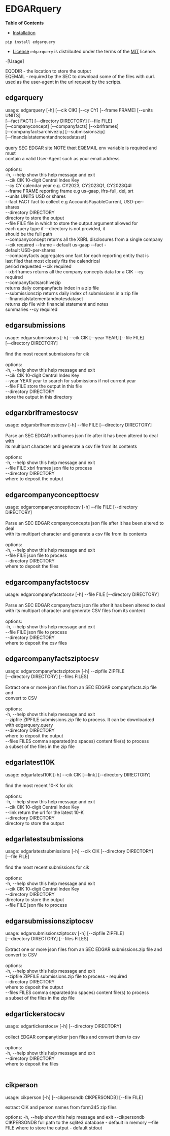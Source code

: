 # EDGARquery

**Table of Contents**

- [Installation](#installation)
```console
pip install edgarquery
```

- [License](#license)
`edgarquery` is distributed under the terms of the [MIT](https://spdx.org/licenses/MIT.html) license.

-[Usage]


EQODIR  - the location to store the output<br/>
EQEMAIL - required by the SEC to download some of the files with curl.<br/>
          used as the user-agent in the url request by the scripts.<br/>

## edgarquery<br/>

usage: edgarquery [-h] [--cik CIK] [--cy CY] [--frame FRAME] [--units UNITS]<br/>
                  [--fact FACT] [--directory DIRECTORY] [--file FILE]<br/>
                  [--companyconcept] [--companyfacts] [--xbrlframes]<br/>
                  [--companyfactsarchivezip] [--submissionszip]<br/>
                  [--financialstatementandnotesdataset]<br/>
<br/>
query SEC EDGAR site NOTE thæt EQEMAIL env variable is required and must<br/>
contain a valid User-Agent such as your email address<br/>
<br/>
options:<br/>
  -h, --help            show this help message and exit<br/>
  --cik CIK             10-digit Central Index Key<br/>
  --cy CY               calendar year e.g. CY2023, CY2023Q1, CY2023Q4I<br/>
  --frame FRAME         reporting frame e.g us-gaap, ifrs-full, dei, srt<br/>
  --units UNITS         USD or shares<br/>
  --fact FACT           fact to collect e.g AccountsPayableCurrent, USD-per-<br/>
                        shares<br/>
  --directory DIRECTORY<br/>
                        directory to store the output<br/>
  --file FILE           file in which to store the output argument allowed for<br/>
                        each query type if --directory is not provided, it<br/>
                        should be the full path<br/>
  --companyconcept      returns all the XBRL disclosures from a single company<br/>
                        --cik required --frame - default us-gaap --fact -<br/>
                        default USD-per-shares<br/>
  --companyfacts        aggregates one fact for each reporting entity that is<br/>
                        last filed that most closely fits the calendrical<br/>
                        period requested --cik required<br/>
  --xbrlframes          returns all the company concepts data for a CIK --cy<br/>
                        required<br/>
  --companyfactsarchivezip<br/>
                        returns daily companyfacts index in a zip file<br/>
  --submissionszip      returns daily index of submissions in a zip file<br/>
  --financialstatementandnotesdataset<br/>
                        returns zip file with financial statement and notes<br/>
                        summaries --cy required<br/>

## edgarsubmissions<br/>

usage: edgarsubmissions [-h] --cik CIK [--year YEAR] [--file FILE]<br/>
                        [--directory DIRECTORY]<br/>
<br/>
find the most recent submissions for cik<br/>
<br/>
options:<br/>
  -h, --help            show this help message and exit<br/>
  --cik CIK             10-digit Central Index Key<br/>
  --year YEAR           year to search for submissions if not current year<br/>
  --file FILE           store the output in this file<br/>
  --directory DIRECTORY<br/>
                        store the output in this directory<br/>

## edgarxbrlframestocsv<br/>

usage: edgarxbrlframestocsv [-h] --file FILE [--directory DIRECTORY]<br/>
<br/>
Parse an SEC EDGAR xbrlframes json file after it has been altered to deal with<br/>
its multipart character and generate a csv file from its contents<br/>
<br/>
options:<br/>
  -h, --help            show this help message and exit<br/>
  --file FILE           xbrl frames json file to process<br/>
  --directory DIRECTORY<br/>
                        where to deposit the output<br/>


## edgarcompanyconcepttocsv<br/>

usage: edgarcompanyconcepttocsv [-h] --file FILE [--directory DIRECTORY]<br/>
<br/>
Parse an SEC EDGAR companyconcepts json file after it has been altered to deal<br/>
with its multipart character and generate a csv file from its contents<br/>
<br/>
options:<br/>
  -h, --help            show this help message and exit<br/>
  --file FILE           json file to process<br/>
  --directory DIRECTORY<br/>
                        where to deposit the fileѕ<br/>

## edgarcompanyfactstocsv<br/>

usage: edgarcompanyfactstocsv [-h] --file FILE [--directory DIRECTORY]<br/>
<br/>
Parse an SEC EDGAR companyfacts json file after it has been altered to deal<br/>
with its multipart character and generate CSV files from its content<br/>
<br/>
options:<br/>
  -h, --help            show this help message and exit<br/>
  --file FILE           json file to process<br/>
  --directory DIRECTORY<br/>
                        where to deposit the csv fileѕ<br/>

## edgarcompanyfactsziptocsv<br/>

usage: edgarcompanyfactsziptocsv [-h] --zipfile ZIPFILE<br/>
                                 [--directory DIRECTORY] [--files FILES]<br/>
<br/>
Extract one or more json files from an SEC EDGAR companyfacts.zip file and<br/>
convert to CSV<br/>
<br/>
options:<br/>
  -h, --help            show this help message and exit<br/>
  --zipfile ZIPFILE     submissions.zip file to process. Іt can be downloadæd<br/>
                        with edgarquery.query<br/>
  --directory DIRECTORY<br/>
                        where to deposit the output<br/>
  --files FILES         comma separated(no spaces) content file(s) to process<br/>
                        a subset of the files in the zip file<br/>

## edgarlatest10K<br/>

usage: edgarlatest10K [-h] --cik CIK [--link] [--directory DIRECTORY]<br/>
<br/>
find the most recent 10-K for cik<br/>
<br/>
options:<br/>
  -h, --help            show this help message and exit<br/>
  --cik CIK             10-digit Central Index Key<br/>
  --link                return the url for the latest 10-K<br/>
  --directory DIRECTORY<br/>
                        directory to store the output<br/>

## edgarlatestsubmissions<br/>

usage: edgarlatestsubmissions [-h] --cik CIK [--directory DIRECTORY]<br/>
                              [--file FILE]<br/>
<br/>
find the most recent submissions for cik<br/>
<br/>
options:<br/>
  -h, --help            show this help message and exit<br/>
  --cik CIK             10-digit Central Index Key<br/>
  --directory DIRECTORY<br/>
                        directory to store the output<br/>
  --file FILE           json file to process<br/>

## edgarsubmissionsziptocsv<br/>

usage: edgarsubmissionsziptocsv [-h] [--zipfile ZIPFILE]<br/>
                                [--directory DIRECTORY] [--files FILES]<br/>
<br/>
Extract one or more json files from an SEC EDGAR submissions.zip file and<br/>
convert to CSV<br/>
<br/>
options:<br/>
  -h, --help            show this help message and exit<br/>
  --zipfile ZIPFILE     submissions.zip file to process - required<br/>
  --directory DIRECTORY<br/>
                        where to deposit the output<br/>
  --files FILES         comma separated(no spaces) content file(s) to process<br/>
                        a subset of the files in the zip file<br/>

## edgartickerstocsv<br/>

usage: edgartickerstocsv [-h] [--directory DIRECTORY]<br/>
<br/>
collect EDGAR companyticker json files and convert them to csv<br/>
<br/>
options:<br/>
  -h, --help            show this help message and exit<br/>
  --directory DIRECTORY<br/>
                        where to deposit the fileѕ<br/>
<br/>

## cikperson

usage: cikperson [-h] [--cikpersondb CIKPERSONDB] [--file FILE]

extract CIK and person names from form345 zip files

options:
  -h, --help            show this help message and exit
  --cikpersondb CIKPERSONDB
                        full path to the sqlite3 database - default in memory
  --file FILE           where to store the output - default stdout

<br/>
